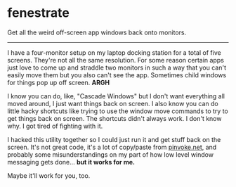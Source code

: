 # fenestrate
Get all the weird off-screen app windows back onto monitors.

---

I have a four-monitor setup on my laptop docking station for a total of five screens. They're not all the same resolution. For some reason certain apps just love to come up and straddle two monitors in such a way that you can't easily move them but you also can't see the app. Sometimes child windows for things pop up off screen. **ARGH**

I know you can do, like, "Cascade Windows" but I don't want everything all moved around, I just want things back on screen. I also know you can do little hacky shortcuts like trying to use the window move commands to try to get things back on screen. The shortcuts didn't always work. I don't know why. I got tired of fighting with it.

I hacked this utility together so I could just run it and get stuff back on the screen. It's not great code, it's a lot of copy/paste from [pinvoke.net](http://pinvoke.net/), and probably some misunderstandings on my part of how low level window messaging gets done... **but it works for me.**

Maybe it'll work for you, too.